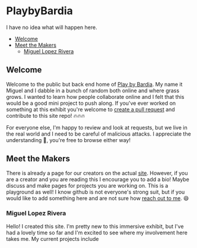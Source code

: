# PlaybyBardia

I have no idea what will happen here.

- [Welcome](#welcome)
- [Meet the Makers](#meet-the-makers)
  - [Miguel Lopez Rivera](#miguel-lopez-rivera)

## Welcome

Welcome to the public but back end home of [Play by Bardia](https://playnorfolk.club/). My name it Miguel and I dabble in a bunch of random both online and where grass grows. I wanted to learn how people collaborate online and I felt that this would be a good mini project to push along. If you've ever worked on something at this exhibit you're welcome to [create a pull request](https://github.com/MiggyL0/PlaybyBardia/pulls) and contribute to this site repo! 🔥🔥🔥

For everyone else, I'm happy to review and look at requests, but we live in the real world and I need to be careful of malicious attacks. I appreciate the understanding 🙏, you're free to browse either way!

## Meet the Makers

There is already a page  for our creators on the actual [site](https://playnorfolk.club/casting-call/). However, if you are a creator and you are reading this I encourage you to add a bio! Maybe discuss and make pages for projects you are working on. This is a playground as well! I know github is not everyone's strong suit, but if you would like to add something here and are not sure how [reach out to me](https://dot.cards/migueloutdoors). 😄

### Miguel Lopez Rivera

Hello! I created this site. I'm pretty new to this immersive exhibit, but I've had a lovely time so far and I'm excited to see where my involvement here takes me. My current projects include
